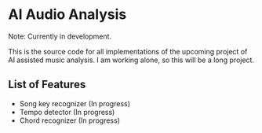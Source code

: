 # AI Audio Analysis

Note: Currently in development.

This is the source code for all implementations of the upcoming project of AI assisted music analysis. I am working alone, so this will be a long project.

## List of Features
- Song key recognizer (In progress)
- Tempo detector (In progress)
- Chord recognizer (In progress)
